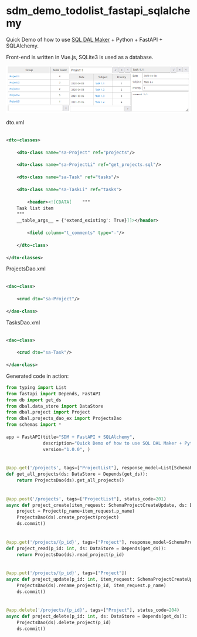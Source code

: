 # sdm_demo_todolist_fastapi_sqlalchemy

Quick Demo of how to use [SQL DAL Maker](https://github.com/panedrone/sqldalmaker) + Python + FastAPI + SQLAlchemy.

Front-end is written in Vue.js, SQLite3 is used as a database.

![demo-go.png](demo-go.png)

dto.xml

```xml

<dto-classes>

    <dto-class name="sa-Project" ref="projects"/>

    <dto-class name="sa-ProjectLi" ref="get_projects.sql"/>

    <dto-class name="sa-Task" ref="tasks"/>

    <dto-class name="sa-TaskLi" ref="tasks">

        <header><![CDATA[    """
    Task list item
    """
    __table_args__ = {'extend_existing': True}]]></header>

        <field column="t_comments" type="-"/>

    </dto-class>

</dto-classes>
```

ProjectsDao.xml

```xml

<dao-class>

    <crud dto="sa-Project"/>

</dao-class>
```

TasksDao.xml

```xml

<dao-class>

    <crud dto="sa-Task"/>

</dao-class>
```

Generated code in action:

```python
from typing import List
from fastapi import Depends, FastAPI
from db import get_ds
from dbal.data_store import DataStore
from dbal.project import Project
from dbal.projects_dao_ex import ProjectsDao
from schemas import *

app = FastAPI(title="SDM + FastAPI + SQLAlchemy",
              description="Quick Demo of how to use SQL DAL Maker + Python + FastAPI + SQLAlchemy",
              version="1.0.0", )


@app.get('/projects', tags=["ProjectList"], response_model=List[SchemaProjectLi])
def get_all_projects(ds: DataStore = Depends(get_ds)):
    return ProjectsDao(ds).get_all_projects()


@app.post('/projects', tags=["ProjectList"], status_code=201)
async def project_create(item_request: SchemaProjectCreateUpdate, ds: DataStore = Depends(get_ds)):
    project = Project(p_name=item_request.p_name)
    ProjectsDao(ds).create_project(project)
    ds.commit()


@app.get('/projects/{p_id}', tags=["Project"], response_model=SchemaProject)
def project_read(p_id: int, ds: DataStore = Depends(get_ds)):
    return ProjectsDao(ds).read_project(p_id)


@app.put('/projects/{p_id}', tags=["Project"])
async def project_update(p_id: int, item_request: SchemaProjectCreateUpdate, ds: DataStore = Depends(get_ds)):
    ProjectsDao(ds).rename_project(p_id, item_request.p_name)
    ds.commit()


@app.delete('/projects/{p_id}', tags=["Project"], status_code=204)
async def project_delete(p_id: int, ds: DataStore = Depends(get_ds)):
    ProjectsDao(ds).delete_project(p_id)
    ds.commit()
```